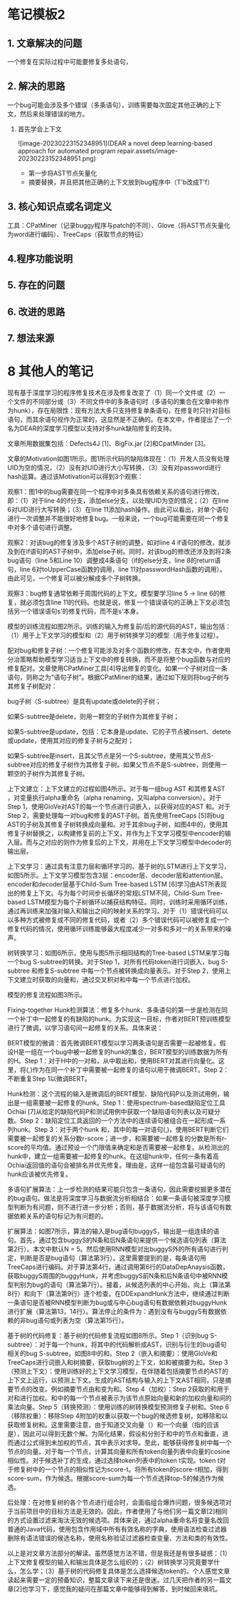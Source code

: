 # 笔记模板2

## 1. 文章解决的问题

一个修复在实际过程中可能要修复多处语句，

## 2. 解决的思路

一个bug可能会涉及多个错误（多条语句），训练需要每次固定其他正确的上下文，然后来处理错误的地方。

1. 首先学会上下文

   ![image-20230223152348951](DEAR a novel deep learning-based approach for automated program repair.assets/image-20230223152348951.png)

   * 第一步将AST节点矢量化
   * 摘要替换，并且把其他正确的上下文放到bug程序中（T'b改成T'f）

## 3. 核心知识点或名词定义

工具：CPatMiner（记录buggy程序与patch的不同）、Glove（将AST节点矢量化为word进行编码）、TreeCaps（获取节点的特征）

## 4.程序功能说明

## 5. 存在的问题

## 6. 改进的思路

## 7. 想法来源

# 8 其他人的笔记

现有基于深度学习的程序修复技术在涉及修复改变了（1）同一个文件或（2）一个文件的不同部分或（3）不同文件中的多条语句时（多语句的集合在文章中称作为hunk），存在局限性：现有方法大多只支持修复单条语句，在修复时只针对目标语句，而其余语句视作为正常的，这显然是不正确的。在本文中，作者提出了一个名为DEAR的深度学习模型以支持对多hunk缺陷修复的支持。

文章所用数据集包括：Defects4J [1]、BigFix.jar [2]和CpatMinder [3]。

文章的Motivation如图1所示。图1所示代码的缺陷体现在：（1）开发人员没有处理UID为空的情况，（2）没有对UID进行大小写转换，（3）没有对password进行hash运算。通过该Motivation可以得到3个观察：

观察1：图1中的bug需要在同一个程序中对多条具有依赖关系的语句进行修改，即：（1）对于line 4的if分支，添加else分支，以处理UID为空的情况；（2）在line 6对UID进行大写转换；（3）在line 11添加hash操作。由此可以看出，对单个语句进行一次调整并不能很好地修复bug。一般来说，一个bug可能需要在同一个修复中对多个语句进行调整。

观察2：对该bug的修复涉及多个AST子树的调整，如对line 4 if语句的修改，就涉及到在if语句的AST子树中，添加else子树。同时，对该bug的修改还涉及到将2条bug语句（line 5和Line 10）调整成4条语句（if的else分支，line 8的return语句，line 6对toUpperCase函数的调用，line 11对passwordHash函数的调用）。由此可见，一个修复可以被分解成多个子树转换。

观察3：bug修复通常依赖于周围代码的上下文。模型要学习line 5 -> line 6的修复，就必须包含line 11的代码。也就是说，修复一个错误语句的正确上下文必须包括另一个错误语句s'的修复代码，而不是s'本身。

模型的训练流程如图2所示。训练的输入为修复前/后的源代码的AST，输出包括：（1）用于上下文学习的模型和（2）用于树转换学习的模型（用于修复过程）。

配对bug和修复子树：一个修复可能涉及对多个函数的修改，在本文中，作者使用分治策略帮助模型学习适当上下文中的修复转换，而不是将整个bug函数与对应的修复配对。文章使用CPatMiner工具[4]导出修复的变化。如果一个子树对应一条语句，则称之为“语句子树”。根据CPatMiner的结果，通过如下规则将bug子树与其修复子树配对：

bug子树（S-subtree）是具有update或delete的子树；

如果S-subtree是delete，则用一颗空的子树作为其修复子树；

如果S-subtree是update，包括：它本身是update、它的子节点被insert、detete或update，使用其对应的修复子树与之配对；

如果S-subtree是insert，且其父节点是另一个S-subtree，使用其父节点S-subtree对应的修复子树作为其修复子树。如果父节点不是S-subtree，则使用一颗空的子树作为其修复子树。

上下文建立：上下文建立的过程如图4所示。对于每一组bug AST 和其修复AST ，对变量执行alpha重命名（alpha renaming，又叫alpha conversion）。对于Step 1，使用GloVe对AST的每一个节点进行词嵌入，以获得对应的AST 和。对于Step 2，需要处理每一对bug和修复的AST子树。首先使用TreeCaps [5]将bug AST的子树及其修复子树转换成向量和。对于其余bug子树，如图4中的，使用其修复子树替换之，以构建修复前的上下文，并作为上下文学习模型中encoder的输入层。而与之对应的则作为修复后的上下文，并用在上下文学习模型中decoder的输出层。

上下文学习：通过具有注意力层和循环学习的、基于树的LSTM进行上下文学习，如图5所示。上下文学习模型包含3层：encoder层、decoder层和attention层。encoder和decoder层基于Child-Sum Tree-based LSTM [6]学习由AST所表现出的修复上下文。与为每个时间步长循环的常规LSTM不同，Child-Sum Tree-based LSTM模型为每个子树循环以捕获结构特征。同时，训练时采用循环训练，通过再训练来加强对输入和输出之间的映射关系的学习。对于（1）错误代码可以以多种方式被修复成不同的修复代码，或者（2）多个错误代码可以被修复成一个修复代码的情况，使用循环训练能够最大程度减少一对多和多对一的关系带来的噪声。

树转换学习：如图6所示，使用与图5所示相同结构的Tree-based LSTM来学习每一个bug S-subtree的转换。对于Step 1，对所有代码token进行词嵌入，bug S-subtree 和修复S-subtree 中每一个节点被转换成向量表示。对于Step 2，使用上下文建立时获取的向量和，通过交叉积对和中每一个节点进行加权。

模型的修复流程如图3所示。

Fixing-together Hunk检测算法：修复多个hunk、多条语句的第一步是检测在同一个补丁中一起修复的有缺陷的hunk。为实现这一目标，作者对BERT预训练模型进行了微调，以学习语句间一起修复的关系。具体来说：

BERT模型的微调：首先微调BERT模型以学习两条语句是否需要一起被修复。假设H是一组在一个bug中被一起修复的hunk的集合，BERT模型的训练数据为所有的H。Step 1：对于H中的一对和，从中取出和，使用BERT对其进行向量化。这里，将(,)作为在同一个补丁中需要被一起修复的语句以用于微调BERT。Step 2：不断重复Step 1以微调BERT。

Hunk检测：这个流程的输入是微调后的BERT模型、缺陷代码P以及测试用例，输出是一组需要被一起修复的hunk。Step 1：使用spectrum-based缺陷定位工具Ochiai [7]从给定的缺陷代码P和测试用例中获取一个缺陷语句列表以及可疑分数。Step 2：缺陷定位工具返回的一个方法中的连续语句被组合在一起形成一系列hunk。Step 3：对于两个hunk 和，其中的每一对语句(,)，使用BERT判断它们需要被一起修复的关系分数r-score；进一步，和需要被一起修复的分数是所有r-score的平均值。通过预设一个门限值来确定和是否需要被一起修复。从检测出的hunk中，建立一组需要被一起修复的hunk。在这组hunk中，任何一条有着高Ochiai返回值的语句会被排名并优先修复。理由是，这样一组包含最可疑语句的hunk应该被优先修复。

多语句扩展算法：上一步检测的结果可能只包含一条语句，因此需要挖掘更多潜在的bug语句。做法是将深度学习与数据流分析相结合：如果一条语句被深度学习模型判断为有问题，则不进行进一步分析；否则，基于数据流分析，将与该语句有数据依赖关系的语句标记为有问题的。

扩展算法：如图7所示，算法的输入是bug语句buggyS，输出是一组连续的语句。首先，通过包含buggyS的N条和后N条语句来提供一个候选语句列表（算法第2行）。本文中默认N = 5。然后使用RNN模型对出buggyS外的所有语句进行判定，判断是否是bug语句（算法第3行）。这里需要提到的是，每条语句用TreeCaps进行编码。对于算法第4行，通过调用第6行的DataDepAnaysis函数，获取buggyS周围的buggyHunk，并考虑buggyS前N条和后N条语句中被RNN模型判别为bug的语句（算法第7行）。接着，从候选列表的中心开始，向上（算法第8行）和向下（算法第9行）逐个检查。在DDExpandHunk方法中，继续通过判断一条语句是否被RNN模型判断为bug或与中心bug语句有数据依赖对buggyHunk进行扩展（算法第13，14行）。算法停止的条件为：遇到没有与buggyS有数据依赖的非bug语句或列表为空（算法第15行）。

基于树的代码修复：基于树的代码修复流程如图8所示。Step 1（识别bug S-subtree）：对于每一个hunk，将其中的代码解析成AST，识别与衍生的bug语句相关的bug S-subtree，如图8中的和。Step 2（嵌入和摘要）：使用GloVe和TreeCaps进行词嵌入和树摘要，获取bug树的上下文，如和被摘要为和。Step 3（预测上下文）：使用训练好的上下文学习模型，在伴随着包括摘要节点的AST的上下文上运行，以预测上下文。生成的AST结构与输入的上下文AST相同，只是摘要节点的改变。例如摘要节点由和变为和。Step 4（加权）：Step 2获取的和用于对和进行加权。和中的每一个节点被表示为该节点原始向量和新的加权向量和间的乘法向量。Step 5（转换预测）：使用训练的树转换模型预测修复子树和。Step 6（移除权重）：移除Step 4附加的权重以获取一个bug的候选修复树，如移除和以获取修复树和。这里需要注意，由于知道交叉向量（）和一个向量（指的应该是），因此可以得到无数个解。为简化结果，假设和分别于和中的节点和垂直，进而通过公式得到未加权的节点，其中表示对求导。至此，能够获得修复树中每一个节点的向量。对于每一个节点，计算其向量和所有token向量列表中向量的cosine相似性。对于候选补丁的生成，通过选择token列表中的token t实现。token t对于修复树中的一个节点的相似性记为score-t。将所有token的score-t相加，得到score-sum，作为候选。根据score-sum为每一个节点选择top-5的候选作为候选。

后处理：在对修复树的各个节点进行组合时，会面临组合爆炸问题，很多候选项对于当前项目中的目标方法是无效的。因此，作者使用了与他们另一篇文章[2]相同的方式设置过滤来淘汰无效的候选项。具体来说，通过alpha重命名将变量名改回普通的Java代码，使用包含作用域中所有有效名称的字典，使用语法检查过滤器删除有语法错误的候选名称，使用名称验证过滤器检查变量、方法和类的有效性。

以上是对文章方法部分的解读。虽然感觉方法不错，但是我还是有很多疑惑：（1）上下文修复模型的输入和输出具体是怎么组织的；（2）树转换学习究竟要学什么，怎么学；（3）基于树的代码修复具体是怎么选择候选token的。个人感觉文章读起来需要一定的预备知识，整篇文章读下来还是很迷。过几天把作者的另一篇文章[2]也学习下，感觉我的疑问在那篇文章中能够得到解答，到时候回来填坑。
